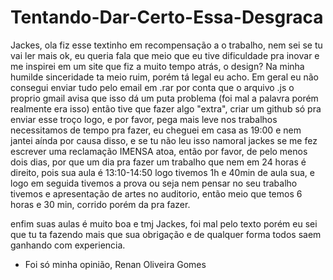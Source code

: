 # Tentando-Dar-Certo-Essa-Desgraca

Jackes, ola fiz esse textinho em recompensação a o trabalho, nem sei se tu vai ler mais ok, eu queria fala que meio que eu tive dificuldade pra inovar e me inspirei
em um site que fiz a muito tempo atrás, o design? Na minha humilde sinceridade ta meio ruim, porém tá legal eu acho.
Em geral eu não consegui enviar tudo pelo email em .rar por conta que o arquivo .js o proprio gmail avisa que isso dá um puta problema (foi mal a palavra porém realmente era isso)
então tive que fazer algo "extra", criar um github só pra enviar esse troço logo, e por favor, pega mais leve nos trabalhos necessitamos de tempo pra fazer, eu cheguei em casa
as 19:00 e nem jantei aínda por causa disso, e se tu não leu isso namoral jackes se me fez escrever uma reclamação IMENSA atoa, então por favor, de pelo menos dois dias, por que um dia pra fazer um trabalho que nem em
24 horas é direito, pois sua aula é 13:10-14:50 logo tivemos 1h e 40min de aula sua, e logo em seguida tivemos a prova ou seja nem pensar no seu trabalho tivemos e apresentação de artes no auditorio, então meio que
temos 6 horas e 30 min, corrido porém da pra fazer.

enfim suas aulas é muito boa e tmj Jackes, foi mal pelo texto porém eu sei que tu ta fazendo mais que sua obrigação e de qualquer forma todos saem ganhando com experiencia.
- Foi só minha opinião, Renan Oliveira Gomes
